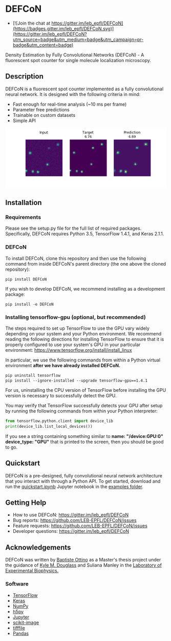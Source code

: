 # DEFCoN

- [![Join the chat at https://gitter.im/leb_epfl/DEFCoN](https://badges.gitter.im/leb_epfl/DEFCoN.svg)](https://gitter.im/leb_epfl/DEFCoN?utm_source=badge&utm_medium=badge&utm_campaign=pr-badge&utm_content=badge)

Density Estimation by Fully Convolutional Networks (DEFCoN) - A
fluorescent spot counter for single molecule localization microscopy.

## Description

DEFCoN is a fluorescent spot counter implemented as a fully
convolutional neural network. It is designed with the following
criteria in mind:

- Fast enough for real-time analysis (~10 ms per frame)
- Parameter free predictions
- Trainable on custom datasets
- Simple API

![An example density map estimate from DEFCoN](images/defcon_demo.png)

## Installation

### Requirements

Please see the setup.py file for the full list of required
packages. Specifically, DEFCoN requires Python 3.5, TensorFlow
1.4.1, and Keras 2.1.1.

### DEFCoN

To install DEFCoN, clone this repository and then use the following
command from inside DEFCoN's parent directory (the one above the
cloned repository):

```
pip install DEFCoN
```

If you wish to develop DEFCoN, we recommend installing as a
development package:

```
pip install -e DEFCoN
```

### Installing tensorflow-gpu (optional, but recommended)

The steps required to set up TensorFlow to use the GPU vary widely
depending on your system and your Python environment. We recommend
reading the following directions for installing TensorFlow to ensure
that it is properly configured to use your system's GPU in your
particular environment:
https://www.tensorflow.org/install/install_linux

In particular, we use the following commands from within a Python
virtual environment **after we have already installed DEFCoN.**

```
pip uninstall tensorflow
pip install --ignore-installed --upgrade tensorflow-gpu==1.4.1
```

For us, uninstalling the CPU version of TensorFlow before installing
the GPU version is necessary to successfully detect the GPU.

You may verify that TensorFlow successfully detects your GPU after
setup by running the following commands from within your Python
interpreter:

```python
from tensorflow.python.client import device_lib
print(device_lib.list_local_devices())
```

If you see a string containing something similar to **name:
"/device:GPU:0" device_type: "GPU"** that is printed to the screen,
then you should be good to go.

## Quickstart

DEFCoN is a pre-designed, fully convolutional neural network
architecture that you interact with through a Python API. To get
started, download and run the
[quickstart.ipynb](https://github.com/kmdouglass/DEFCoN/blob/FIRST_RELEASE/examples/quickstart.ipynb)
Jupyter notebook in the [examples
folder](https://github.com/kmdouglass/DEFCoN/tree/FIRST_RELEASE/examples).

## Getting Help

- How to use DEFCoN: https://gitter.im/leb_epfl/DEFCoN
- Bug reports: https://github.com/LEB-EPFL/DEFCoN/issues
- Feature requests: https://github.com/LEB-EPFL/DEFCoN/issues
- Developer questions: https://gitter.im/leb_epfl/DEFCoN

## Acknowledgements

DEFCoN was written by [Baptiste Ottino](https://github.com/bottino) as
a Master's thesis project under the guidance of [Kyle
M. Douglass](https://github.com/kmdouglass) and Suliana Manley in the
[Laboratory of Experimental Biophysics.](https://leb.epfl.ch)

### Software

- [TensorFlow](https://www.tensorflow.org/)
- [Keras](https://keras.io/)
- [NumPy](http://www.numpy.org/)
- [h5py](http://www.h5py.org/)
- [Jupyter](https://jupyter.org/)
- [scikit-image](http://scikit-image.org/)
- [tifffile](https://pypi.python.org/pypi/tifffile)
- [Pandas](https://pandas.pydata.org/)
 
